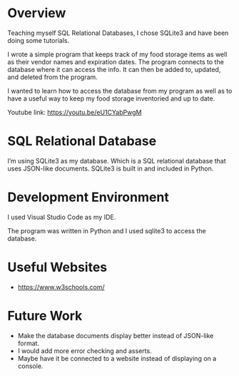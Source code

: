 # Overview

Teaching myself SQL Relational Databases, I chose SQLite3 and have been doing some tutorials.  


I wrote a simple program that keeps track of my food storage items as well as their vendor names and expiration dates. The program connects 
to the database where it can access the info.  It can then be added to, updated, and deleted from the program.


I wanted to learn how to access the database from my program as well as to have a useful way to keep my food storage inventoried and up to date.

Youtube link: https://youtu.be/eU1CYabPwgM


# SQL Relational Database

I’m using SQLite3 as my database. Which is a SQL relational database that uses JSON-like documents.  SQLite3 is built in and included in Python.



# Development Environment

I used Visual Studio Code as my IDE. 

The program was written in Python and I used sqlite3 to access the database.

# Useful Websites

* https://www.w3schools.com/


# Future Work

* Make the database documents display better instead of JSON-like format.  
* I would add more error checking and asserts.
* Maybe have it be connected to a website instead of displaying on a console.
